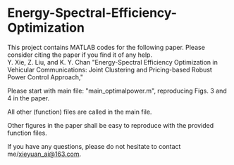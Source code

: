 # Energy-Spectral-Efficiency-Optimization
This project contains MATLAB codes for the following paper. Please consider citing the paper if you find it of any help.  
Y. Xie, Z. Liu, and  K. Y. Chan "Energy-Spectral Efficiency Optimization in Vehicular Communications: Joint Clustering and Pricing-based Robust Power Control Approach," 

Please start with main file: "main_optimalpower.m", reproducing Figs. 3 and 4 in the paper.

All other (function) files are called in the main file.

Other figures in the paper shall be easy to reproduce with the provided function files.

If you have any questions, please do not hesitate to contact me/xieyuan_ai@163.com.
